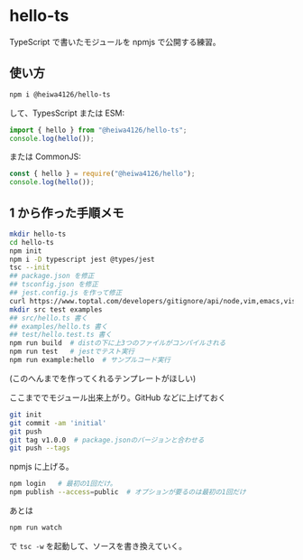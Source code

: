 # hello-ts

TypeScript で書いたモジュールを npmjs で公開する練習。

## 使い方

```bash
npm i @heiwa4126/hello-ts
```

して、TypesScript または ESM:

```typescript
import { hello } from "@heiwa4126/hello-ts";
console.log(hello());
```

または CommonJS:

```javascript
const { hello } = require("@heiwa4126/hello");
console.log(hello());
```

## 1 から作った手順メモ

```bash
mkdir hello-ts
cd hello-ts
npm init
npm i -D typescript jest @types/jest
tsc --init
## package.json を修正
## tsconfig.json を修正
## jest.config.js を作って修正
curl https://www.toptal.com/developers/gitignore/api/node,vim,emacs,visualstudiocode -LO .gitignore
mkdir src test examples
## src/hello.ts 書く
## examples/hello.ts 書く
## test/hello.test.ts 書く
npm run build  # distの下に上3つのファイルがコンパイルされる
npm run test   # jestでテスト実行
npm run example:hello  # サンプルコード実行
```

(このへんまでを作ってくれるテンプレートがほしい)

ここまででモジュール出来上がり。GitHub などに上げておく

```bash
git init
git commit -am 'initial'
git push
git tag v1.0.0  # package.jsonのバージョンと合わせる
git push --tags
```

npmjs に上げる。

```bash
npm login   # 最初の1回だけ。
npm publish --access=public  # オプションが要るのは最初の1回だけ
```

あとは

```bash
npm run watch
```

で `tsc -w` を起動して、ソースを書き換えていく。
